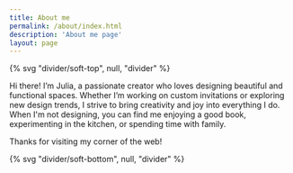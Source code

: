 ```yaml
---
title: About me
permalink: /about/index.html
description: 'About me page'
layout: page
---
```


<article class="full  section" style="--spot-color: var(--color-bg-accent)">
{% svg "divider/soft-top", null, "divider" %}
 <section class="feature section__inner wrapper">
 
Hi there! I’m Julia, a passionate creator who loves designing beautiful and functional spaces. Whether I’m working on custom invitations or exploring new design trends, I strive to bring creativity and joy into everything I do. When I'm not designing, you can find me enjoying a good book, experimenting in the kitchen, or spending time with family.

Thanks for visiting my corner of the web!
 </section>
{% svg "divider/soft-bottom", null, "divider" %}
</article>


